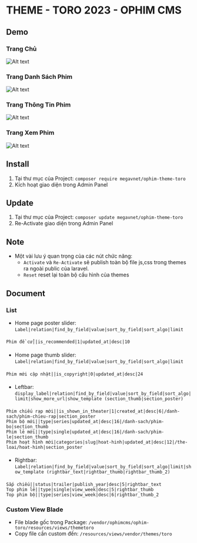 # THEME - TORO 2023 - OPHIM CMS

## Demo
### Trang Chủ
![Alt text](https://i.ibb.co/WzsL2vL/THEME-TORO-INDEX.png?home "Home Page")

### Trang Danh Sách Phim
![Alt text](https://i.ibb.co/W29D6Pp/THEME-TORO-CATALOG.png "Catalog Page")

### Trang Thông Tin Phim
![Alt text](https://i.ibb.co/dbSBgfC/THEME-TORO-SINGLE.png "Single Page")

### Trang Xem Phim
![Alt text](https://i.ibb.co/QfcscDD/THEME-TORO-EPISODE.png "Episode Page")

## Install
1. Tại thư mục của Project: `composer require megavnet/ophim-theme-toro`
2. Kích hoạt giao diện trong Admin Panel

## Update
1. Tại thư mục của Project: `composer update megavnet/ophim-theme-toro`
2. Re-Activate giao diện trong Admin Panel

## Note
- Một vài lưu ý quan trọng của các nút chức năng:
    + `Activate` và `Re-Activate` sẽ publish toàn bộ file js,css trong themes ra ngoài public của laravel.
    + `Reset` reset lại toàn bộ cấu hình của themes

## Document
### List
- Home page poster slider: `Label|relation|find_by_field|value|sort_by_field|sort_algo|limit`
####
    Phim đề cử||is_recommended|1|updated_at|desc|10
####

- Home page thumb slider: `Label|relation|find_by_field|value|sort_by_field|sort_algo|limit`
####
    Phim mới cập nhật||is_copyright|0|updated_at|desc|24
####

- Leftbar: `display_label|relation|find_by_field|value|sort_by_field|sort_algo|limit|show_more_url|show_template (section_thumb|section_poster)`
####
    Phim chiếu rạp mới||is_shown_in_theater|1|created_at|desc|6|/danh-sach/phim-chieu-rap|section_poster
    Phim bộ mới||type|series|updated_at|desc|16|/danh-sach/phim-bo|section_thumb
    Phim lẻ mới||type|single|updated_at|desc|16|/danh-sach/phim-le|section_thumb
    Phim hoạt hình mới|categories|slug|hoat-hinh|updated_at|desc|12|/the-loai/hoat-hinh|section_poster
####

- Rightbar:  `Label|relation|find_by_field|value|sort_by_field|sort_algo|limit|show_template (rightbar_text|rightbar_thumb|rightbar_thumb_2)`
####
    Sắp chiếu||status|trailer|publish_year|desc|5|rightbar_text
    Top phim lẻ||type|single|view_week|desc|5|rightbar_thumb
    Top phim bộ||type|series|view_week|desc|6|rightbar_thumb_2
####

### Custom View Blade
- File blade gốc trong Package: `/vendor/ophimcms/ophim-toro/resources/views/themetoro`
- Copy file cần custom đến: `/resources/views/vendor/themes/toro`
